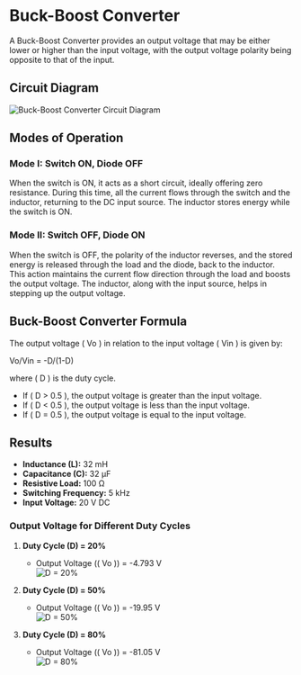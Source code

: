 # Buck-Boost Converter

A Buck-Boost Converter provides an output voltage that may be either lower or higher than the input voltage, with the output voltage polarity being opposite to that of the input.

## Circuit Diagram

![Buck-Boost Converter Circuit Diagram](https://github.com/user-attachments/assets/de471d28-d0e6-4af4-a84d-4ec817d2bb6a)

## Modes of Operation

### Mode I: Switch ON, Diode OFF

When the switch is ON, it acts as a short circuit, ideally offering zero resistance. During this time, all the current flows through the switch and the inductor, returning to the DC input source. The inductor stores energy while the switch is ON.

### Mode II: Switch OFF, Diode ON

When the switch is OFF, the polarity of the inductor reverses, and the stored energy is released through the load and the diode, back to the inductor. This action maintains the current flow direction through the load and boosts the output voltage. The inductor, along with the input source, helps in stepping up the output voltage.

## Buck-Boost Converter Formula

The output voltage \( Vo \) in relation to the input voltage \( Vin \) is given by:

Vo/Vin = -D/(1-D)

where \( D \) is the duty cycle. 
- If \( D > 0.5 \), the output voltage is greater than the input voltage.
- If \( D < 0.5 \), the output voltage is less than the input voltage.
- If \( D = 0.5 \), the output voltage is equal to the input voltage.

## Results

- **Inductance (L):** 32 mH  
- **Capacitance (C):** 32 µF  
- **Resistive Load:** 100 Ω  
- **Switching Frequency:** 5 kHz  
- **Input Voltage:** 20 V DC

### Output Voltage for Different Duty Cycles

1. **Duty Cycle (D) = 20%**  
   - Output Voltage (\( Vo \)) = -4.793 V  
   ![D = 20%](https://github.com/user-attachments/assets/112d2a10-6101-4729-9c7f-5f8372b88073)

2. **Duty Cycle (D) = 50%**  
   - Output Voltage (\( Vo \)) = -19.95 V  
   ![D = 50%](https://github.com/user-attachments/assets/d1a9ea89-ef27-4e5c-ab3f-e7341d7f82b1)

3. **Duty Cycle (D) = 80%**  
   - Output Voltage (\( Vo \)) = -81.05 V  
   ![D = 80%](https://github.com/user-attachments/assets/93962263-39d4-4bb4-bf89-574c4649ffbc)
